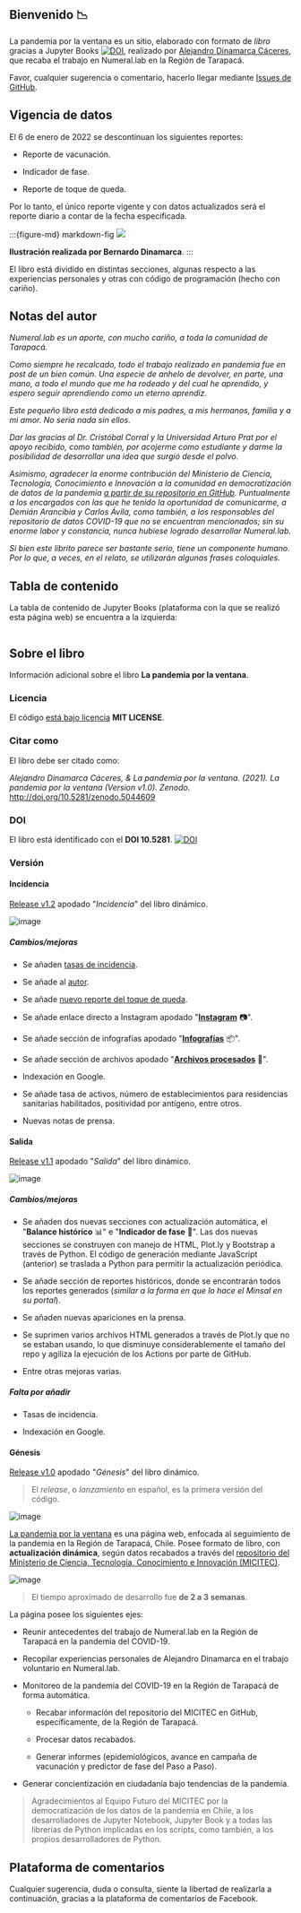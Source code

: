 ## Bienvenido 📉

La pandemia por la ventana es un sitio, elaborado con formato de *libro* gracias a Jupyter Books [![DOI](https://zenodo.org/badge/DOI/10.5281/zenodo.4539666.svg)](https://doi.org/10.5281/zenodo.4539666), realizado por [Alejandro Dinamarca Cáceres](https://www.linkedin.com/in/alejandrodinamarca/), que recaba el trabajo en Numeral.lab en la Región de Tarapacá.

Favor, cualquier sugerencia o comentario, hacerlo llegar mediante [Issues de GitHub](https://github.com/pandemiaventana/pandemiaventana/issues/new).

## Vigencia de datos

El 6 de enero de 2022 se descontinuan los siguientes reportes:

* Reporte de vacunación.

* Indicador de fase.

* Reporte de toque de queda.

Por lo tanto, el único reporte vigente y con datos actualizados será el reporte diario a contar de la fecha especificada.

:::{figure-md} markdown-fig
<img src="../../img/page/2_cover.png">

**Ilustración realizada por Bernardo Dinamarca**.
:::

El libro está dividido en distintas secciones, algunas respecto a las experiencias personales y otras con código de programación (hecho con cariño).

## Notas del autor

*Numeral.lab es un aporte, con mucho cariño, a toda la comunidad de Tarapacá.*

*Como siempre he recalcado, todo el trabajo realizado en pandemia fue en post de un bien común. Una especie de anhelo de devolver, en parte, una mano, a todo el mundo que me ha rodeado y del cual he aprendido, y espero seguir aprendiendo como un eterno aprendiz.*

*Este pequeño libro está dedicado a mis padres, a mis hermanos, familia y a mi amor. No sería nada sin ellos.*

*Dar las gracias al Dr. Cristóbal Corral y la Universidad Arturo Prat por el apoyo recibido, como también, por acojerme como estudiante y darme la posibilidad de desarrollar una idea que surgió desde el polvo.*

*Asimismo, agradecer la enorme contribución del Ministerio de Ciencia, Tecnología, Conocimiento e Innovación a la comunidad en democratización de datos de la pandemia [a partir de su repositorio en GitHub](https://github.com/MinCiencia/Datos-COVID19). Puntualmente a los encargados con las que he tenido la oportunidad de comunicarme, a Demián Arancibia y Carlos Ávila, como también, a los responsables del repositorio de datos COVID-19 que no se encuentran mencionados; sin su enorme labor y constancia, nunca hubiese logrado desarrollar Numeral.lab.*

*Si bien este librito parece ser bastante serio, tiene un componente humano. Por lo que, a veces, en el relato, se utilizarán algunas frases coloquiales.*

## Tabla de contenido

La tabla de contenido de Jupyter Books (plataforma con la que se realizó esta página web) se encuentra a la izquierda:

```{tableofcontents}
```

## Sobre el libro

Información adicional sobre el libro **La pandemia por la ventana**.

### Licencia

El código [está bajo licencia](https://github.com/pandemiaventana/pandemiaventana/blob/main/LICENSE.md) **MIT LICENSE**.

### Citar como

El libro debe ser citado como:

*Alejandro Dinamarca Cáceres, & La pandemia por la ventana. (2021). La pandemia por la ventana (Version v1.0). Zenodo.* http://doi.org/10.5281/zenodo.5044609

### DOI

El libro está identificado con el **DOI 10.5281**. [![DOI](https://zenodo.org/badge/DOI/10.5281/zenodo.5044609.svg)](https://doi.org/10.5281/zenodo.5044609)

### Versión

#### Incidencia

[Release v1.2](https://github.com/pandemiaventana/pandemiaventana/releases/tag/v1.2) apodado "*Incidencia*" del libro dinámico. 

![image](https://user-images.githubusercontent.com/63689583/125992498-a5f0f687-6603-49c0-bf64-6f5f7aca976a.png)

##### Cambios/mejoras

* Se añaden [tasas de incidencia](https://pandemiaventana.github.io/pandemiaventana/page/2_programacion/1_thisistheway.html#tasa-de-incidencia-casos-diarios).

* Se añade al [autor](https://pandemiaventana.github.io/pandemiaventana/page/1_experiencia/3_experiencia.html).

* Se añade [nuevo reporte del toque de queda](https://pandemiaventana.github.io/pandemiaventana/page/5_reportes/toquequeda.html).

* Se añade enlace directo a Instagram apodado "**[Instagram](https://www.instagram.com/numeral.lab/)** 📷".

* Se añade sección de infografías apodado "**[Infografías](https://pandemiaventana.github.io/pandemiaventana/page/5_reportes/infografias/0_infografias.html)** 📦".

* Se añade sección de archivos apodado "**[Archivos procesados](https://pandemiaventana.github.io/pandemiaventana/page/6_basedatos/0_basedatos.html)** 📁".

* Indexación en Google.

* Se añade tasa de activos, número de establecimientos para residencias sanitarias habilitados, positividad por antígeno, entre otros.

* Nuevas notas de prensa.

#### Salida

[Release v1.1](https://github.com/pandemiaventana/pandemiaventana/releases/tag/v1.1) apodado "*Salida*" del libro dinámico. 

![image](https://user-images.githubusercontent.com/86389753/124312780-e2d48a80-db3d-11eb-9e99-90597e25d7bd.png)

##### Cambios/mejoras

* Se añaden dos nuevas secciones con actualización automática, el "**Balance histórico** 📊" e "**Indicador de fase** 📆". Las dos nuevas secciones se construyen con manejo de HTML, Plot.ly y Bootstrap a través de Python. El código de generación mediante JavaScript (anterior) se traslada a Python para permitir la actualización periódica.

* Se añade sección de reportes históricos, donde se encontrarán todos los reportes generados (*similar a la forma en que lo hace el Minsal en su portal*).

* Se añaden nuevas apariciones en la prensa.

* Se suprimen varios archivos HTML generados a través de Plot.ly que no se estaban usando, lo que disminuye considerablemente el tamaño del repo y agiliza la ejecución de los Actions por parte de GitHub.

* Entre otras mejoras varias.

##### Falta por añadir

* Tasas de incidencia.

* Indexación en Google.

#### Génesis

[Release v1.0](https://github.com/pandemiaventana/pandemiaventana/releases/tag/v1.0) apodado "*Génesis*" del libro dinámico. 

> El *release*, o *lanzamiento* en español, es la primera versión del código.

![image](https://user-images.githubusercontent.com/63689583/123892754-2c985780-d929-11eb-85e1-a0681a3eb387.png)

[La pandemia por la ventana](https://pandemiaventana.github.io/pandemiaventana/) es una página web, enfocada al seguimiento de la pandemia en la Región de Tarapacá, Chile. Posee formato de libro, con **actualización dinámica**, según datos recabados a través del [repositorio del Ministerio de Ciencia, Tecnología, Conocimiento e Innovación (MICITEC)](https://github.com/MinCiencia/Datos-COVID19/). 

![image](https://user-images.githubusercontent.com/63689583/123894565-60c14780-d92c-11eb-8f86-c76ac1647fda.png)

> El tiempo aproximado de desarrollo fue **de 2 a 3 semanas**.

La página posee los siguientes ejes:

* Reunir antecedentes del trabajo de Numeral.lab en la Región de Tarapacá en la pandemia del COVID-19.

* Recopilar experiencias personales de Alejandro Dinamarca en el trabajo voluntario en Numeral.lab.

* Monitoreo de la pandemia del COVID-19 en la Región de Tarapacá de forma automática.

    - Recabar información del repositorio del MICITEC en GitHub, específicamente, de la Región de Tarapacá.

    - Procesar datos recabados.

    - Generar informes (epidemiológicos, avance en campaña de vacunación y predictor de fase del Paso a Paso).

* Generar concientización en ciudadanía bajo tendencias de la pandemia.

> Agradecimientos al Equipo Futuro del MICITEC por la democratización de los datos de la pandemia en Chile, a los desarrolladores de Jupyter Notebook, Jupyter Book y a todas las librerías de Python implicadas en los scripts, como también, a los propios desarrolladores de Python.

## Plataforma de comentarios

Cualquier sugerencia, duda o consulta, siente la libertad de realizarla a continuación, gracias a la plataforma de comentarios de Facebook.

<div id="fb-root"></div>
<script async defer crossorigin="anonymous" src="https://connect.facebook.net/es_LA/sdk.js#xfbml=1&version=v11.0&appId=622897735241867&autoLogAppEvents=1" nonce="WWXzJVWK"></script>

<div class="fb-comments" data-href="https://pandemiaventana.github.io/pandemiaventana" data-width="100%" data-numposts="10"></div>